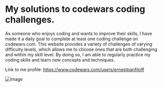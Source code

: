 # My solutions to codewars coding challenges.

As someone who enjoys coding and wants to improve their skills, I have made it a daily goal to complete at least one coding challenge on codewars.com. This website provides a variety of challenges of varying difficulty levels, which allows me to choose ones that are both challenging and within my skill level. By doing so, I am able to regularly practice my coding skills and learn new concepts and techniques.  

Link to me profile: https://www.codewars.com/users/ernestpanfiloff

![image](https://user-images.githubusercontent.com/87975970/226179100-829fbb32-a765-4d96-b006-117f868b3f6d.png)
